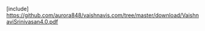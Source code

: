 [include] https://github.com/aurora848/vaishnavis.com/tree/master/download/VaishnaviSrinivasan4.0.pdf



